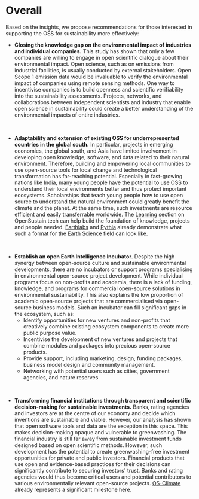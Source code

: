 # Overall

Based on the insights, we propose recommendations for those interested in supporting the OSS for sustainability more effectively:

- **Closing the knowledge gap on the environmental impact of industries and individual companies.** This study has shown that only a few companies are willing to engage in open scientific dialogue about their environmental impact. Open science, such as on emissions from industrial facilities, is usually conducted by external stakeholders. Open Scope 1 emission data would be invaluable to verify the environmental impact of companies using remote sensing methods. One way to incentivise companies is to build openness and scientific verifiability into the sustainability assessments. Projects, networks, and collaborations between independent scientists and industry that enable open science in sustainability could create a better understanding of the environmental impacts of entire industries. 
 
 <br />

- **Adaptability and extension of existing OSS for underrepresented countries in the global south.** In particular, projects in emerging economies, the global south, and Asia have limited involvement in developing open knowledge, software, and data related to their natural environment. Therefore, building and empowering local communities to use open-source tools for local change and technological transformation has far-reaching potential. Especially in fast-growing nations like India, many young people have the potential to use OSS to understand their local environments better and thus protect important ecosystems. Scholarships that teach young people how to use open source to understand the natural environment could greatly benefit the climate and the planet. At the same time, such investments are resource efficient and easily transferrable worldwide. The [Learning](https://opensustain.tech/learning/) section on OpenSustain.tech can help build the foundation of knowledge, projects and people needed. [Earthlabs](https://www.earthdatascience.org/) and [Pythia](https://projectpythia.org/) already demonstrate what such a format for the Earth Science field can look like.

<br />

- **Establish an open Earth Intelligence Incubator**. Despite the high synergy between open-source culture and sustainable environmental developments, there are no incubators or support programs specialising in environmental open-source project development. While individual programs focus on non-profits and academia, there is a lack of funding, knowledge, and programs for commercial open-source solutions in environmental sustainability. This also explains the low proportion of academic open-source projects that are commercialised via open-source business models. Such an incubator can fill significant gaps in the ecosystem, such as:
    - Identify opportunities for new ventures and non-profits that creatively combine existing ecosystem components to create more public purpose value.
    - Incentivise the development of new ventures and projects that combine modules and packages into precious open-source products.
    - Provide support, including marketing, design, funding packages, business model design and community management.
    - Networking with potential users such as cities, government agencies, and nature reserves

<br />

- **Transforming financial institutions through transparent and scientific decision-making for sustainable investments.** Banks, rating agencies and investors are at the centre of our economy and decide which inventions are sustainable and viable. However, our analysis has shown that open software tools and data are the exception in this space. This makes decision-making opaque and vulnerable to greenwashing. The financial industry is still far away from sustainable investment funds designed based on open scientific methods. However, such development has the potential to create greenwashing-free investment opportunities for private and public investors. Financial products that use open and evidence-based practices for their decisions can significantly contribute to securing investors' trust. Banks and rating agencies would thus become critical users and potential contributors to various environmentally relevant open-source projects. [OS-Climate](https://os-climate.org/) already represents a significant milestone here.
